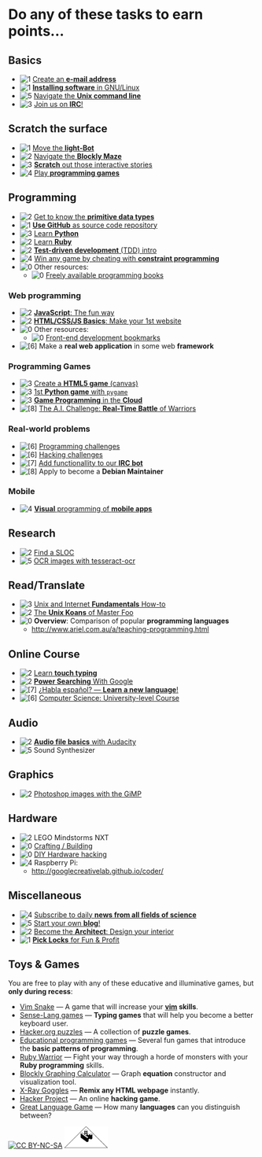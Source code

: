 Do any of these tasks to earn points...
=======================================

<!--- Task rating format: ![[max_points_awarded]][difficulty_level]
      Manipulate max_points_awarded value so as to
        minimize points inflation,
        encourage engagement in targeted activities, and
        balance the overall results so as to
          maintain the highest level of competitiveness,
          make no one cry.
-->

Basics
------
* ![[1]][1] [Create an **e-mail address**](tasks/email.md)
* ![[1]][1] [**Installing software** in GNU/Linux](tasks/install_software.md)
* ![[5]][3] [Navigate the **Unix command line**](tasks/unix_command_line.md)
* ![[3]][1] [Join us on **IRC**!](tasks/irc.md)

Scratch the surface
-------------------
* ![[1]][0] [Move the **light-Bot**](http://educative-games.org/#programming/light-bot-2)
* ![[2]][1] [Navigate the **Blockly Maze**](tasks/scratch_blockly_maze.md)
* ![[3]][2] [**Scratch** out those interactive stories](tasks/scratch.md)
* ![[4]][0] [Play **programming games**](tasks/play_games.md)

<!---
  http://mark-byers.blogspot.com/2009/01/light-bot-in-131-commands.html
  He wrote a program to find the minimal (unreadable) solution for it.
  Very nicely details how he limited and reduced the (very large) brute-force search space. :)
-->

Programming
-----------
* ![[2]][1] [Get to know the **primitive data types**](tasks/data_types.md)
* ![[1]][1] [**Use GitHub** as source code repository](tasks/git.md)
* ![[3]][2] [Learn **Python**](tasks/python.md)
* ![[2]][2] [Learn **Ruby**](tasks/ruby.md)
* ![[2]][3] [**Test-driven development** (TDD) intro](tasks/TDD_koans.md)
* ![[4]][4] [Win any game by cheating with **constraint programming**](tasks/constraint_programming.md)
* ![[0]][4] Other resources:
  * ![[0]][5] [Freely available programming books](http://stackoverflow.com/questions/194812/list-of-freely-available-programming-books/392926#392926)

### Web programming ###
* ![[2]][2] [**JavaScript**: The fun way](tasks/javascript_fun.md)
* ![[2]][2] [**HTML/CSS/JS Basics**: Make your 1st website](tasks/1st_website.md)
* ![[0]][4] Other resources:
  * ![[0]][5] [Front-end development bookmarks](https://github.com/dypsilon/frontend-dev-bookmarks)
* ![[6]][5] Make a **real web application** in some web **framework**

### Programming Games ###
* ![[3]][3] [Create a **HTML5 game** (canvas)](tasks/html_game.md)
* ![[3]][3] [1st **Python game** with `pygame`](tasks/pygame.md)
* ![[3]][5] [**Game Programming** in the **Cloud**](tasks/game_programming_online.md)
* ![[8]][5] [The A.I. Challenge: **Real-Time Battle** of Warriors](tasks/aichallenge.md)

### Real-world problems ###
* ![[6]][4] [Programming challenges](tasks/programming_problems.md)
* ![[6]][5] [Hacking challenges](tasks/hacking_challenges.md)
* ![[7]][5] [Add functionallity to our **IRC bot**](tasks/irc_bot.md)
* ![[8]][5] Apply to become a **Debian Maintainer**

### Mobile ###
* ![[4]][3] [**Visual** programming of **mobile apps**](tasks/mobile_visual.md)

Research
--------
* ![[2]][4] [Find a SLOC](tasks/Find_a_SLOC.md)
* ![[5]][5] [OCR images with tesseract-ocr](tasks/tesseract.md)

Read/Translate
--------------------
* ![[3]][3] [Unix and Internet **Fundamentals** How-to](tasks/TLDP_UIF.md)
* ![[2]][4] [The **Unix Koans** of Master Foo](tasks/unix_koans.md)
* ![[0]][4] **Overview**: Comparison of popular **programming languages**
  * http://www.ariel.com.au/a/teaching-programming.html

Online Course
-------------
* ![[2]][1] [Learn **touch typing**](tasks/touch_typing.md)
* ![[2]][2] [**Power Searching** With Google](tasks/power_searching_google.md)
* ![[7]][0] [¿Habla español? — **Learn a new language**!](tasks/new_language.md)
* ![[6]][4] [Computer Science: University-level Course](tasks/cs_course.md)

Audio
-----
* ![[2]][1] [**Audio file basics** with Audacity](tasks/audacity.md)
* ![[5]][4] Sound Synthesizer

Graphics
-----
* ![[2]][0] [Photoshop images with the GiMP](tasks/gimp.md)

Hardware
--------
* ![[2]][3] LEGO Mindstorms NXT
* ![[0]][0] [Crafting / Building](tasks/crafting.md)
* ![[0]][0] [DIY Hardware hacking](tasks/hw_hacking.md)
* ![[4]][4] Raspberry Pi:
  * http://googlecreativelab.github.io/coder/


Miscellaneous
-------------
* ![[4]][1] [Subscribe to daily **news from all fields of science**](tasks/zeitnews.md)
* ![[5]][1] [Start your own **blog**!](tasks/blog.md)
* ![[2]][2] [Become the **Architect**: Design your interior](tasks/interior_design.md)
* ![[1]][1] [**Pick Locks** for Fun & Profit](tasks/lockpicking.md)

Toys & Games
------------
You are free to play with any of these educative and illuminative games, but **only during recess**:
* [Vim Snake](http://www.vimsnake.com/) — A game that will increase your **[vim](tasks/advanced_text_editing.md) skills**.
* [Sense-Lang games](http://games.sense-lang.org/) — **Typing games** that will help you become a better keyboard user.
* [Hacker.org puzzles](http://www.hacker.org/) — A collection of **puzzle games**.
* [Educational programming games](http://educative-games.org/) — Several fun games that introduce the **basic patterns of programming**.
* [Ruby Warrior](https://www.bloc.io/ruby-warrior/) — Fight your way through a horde of monsters with your **Ruby programming** skills.
* [Blockly Graphing Calculator](http://blockly-demo.appspot.com/static/apps/graph/index.html#nu7gas) — Graph **equation** constructor and visualization tool.
* [X-Ray Goggles](https://goggles.webmaker.org/) — **Remix any HTML webpage** instantly.
* [Hacker Project](http://www.hacker-project.com/) — An online **hacking game**.
* [Great Language Game](http://greatlanguagegame.com/) — How many **languages** can you distinguish between?



[0]: https://github.com/CoderDojoSI/ideas/raw/master/tasks/resources/level_0.png "Level: ?"
[1]: https://github.com/CoderDojoSI/ideas/raw/master/tasks/resources/level_1.png "Level: easy"
[2]: https://github.com/CoderDojoSI/ideas/raw/master/tasks/resources/level_2.png "Level: novice"
[3]: https://github.com/CoderDojoSI/ideas/raw/master/tasks/resources/level_3.png "Level: intermediate"
[4]: https://github.com/CoderDojoSI/ideas/raw/master/tasks/resources/level_4.png "Level: advanced"
[5]: https://github.com/CoderDojoSI/ideas/raw/master/tasks/resources/level_5.png "Level: master"

[![CC BY-NC-SA](http://i.creativecommons.org/l/by-nc-sa/3.0/88x31.png)](http://creativecommons.org/licenses/by-nc-sa/3.0/)
[![Kopimi](https://github.com/CoderDojoSI/ideas/raw/master/tasks/resources/kopimi.png)](#)

<!--[if IE]>
[![Upgrade to Firefox](https://affiliates.mozilla.org/media/uploads/banners/c666430dcaa75c9f45beb5ece850f794747d1302.png)](http://affiliates.mozilla.org/link/banner/44894)
<![endif]-->